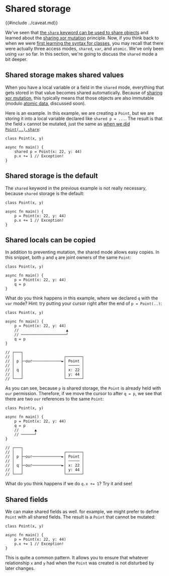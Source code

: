 # Shared storage

{{#include ../caveat.md}}

We've seen that [the `share` keyword can be used to share objects](./share.md) and learned about the [sharing xor mutation][sxm] principle. Now, if you think back to when we were [first learning the syntax for classes](./class.md), you may recall that there were actually three access modes, `shared`, `var`, and `atomic`. We've only been using `var` so far. In this section, we're going to discuss the `shared` mode a bit deeper.

[sxm]: ./sharing_xor_mutation.md

## Shared storage makes shared values

When you have a local variable or a field in the `shared` mode, everything that gets stored in that value becomes shared automatically. Because of [sharing xor mutation][sxm], this typically means that those objects are also immutable (modulo [atomic data](./atomic.md), discussed soon).

Here is an example. In this example, we are creating a `Point`, but we are storing it into a local variable declared like `shared p = ...`. The result is that the field `x` cannot be mutated, just the same as [when we did `Point(..).share`][sxm]:

```
class Point(x, y)

async fn main() {
    shared p = Point(x: 22, y: 44)
    p.x += 1 // Exception!
}
```

## Shared storage is the default

The `shared` keyword in the previous example is not really necessary, because `shared` storage is the default:

```
class Point(x, y)

async fn main() {
    p = Point(x: 22, y: 44)
    p.x += 1 // Exception!
}
```

## Shared locals can be copied

In addition to preventing mutation, the shared mode allows easy copies. In this snippet, both `p` and `q` are joint owners of the same `Point`:

```
class Point(x, y)

async fn main() {
    p = Point(x: 22, y: 44)
    q = p
}
```

What do you think happens in this example, where we declared `q` with the `var` mode? Hint: try putting your cursor right after the end of `p = Point(..)`:

```
class Point(x, y)

async fn main() {
    p = Point(x: 22, y: 44)
    //                     ▲
    // ────────────────────┘
    q = p
}

// ┌───┐
// │   │                  ┌───────┐
// │ p ├─our─────────────►│ Point │
// │   │                  │ ───── │
// │ q │                  │ x: 22 │
// │   │                  │ y: 44 │
// └───┘                  └───────┘
```

As you can see, because `p` is shared storage, the `Point` is already held with `our` permission. Therefore, if we move the cursor to after `q = p`, we see that there are two `our` references to the same `Point`:

```
class Point(x, y)

async fn main() {
    p = Point(x: 22, y: 44)
    q = p
    //       ▲
    // ──────┘
}

// ┌───┐
// │   │                  ┌───────┐
// │ p ├─our─────────────►│ Point │
// │   │                  │ ───── │
// │ q ├─our─────────────►│ x: 22 │
// │   │                  │ y: 44 │
// └───┘                  └───────┘
```

 What do you think happens if we do `q.x += 1`? Try it and see!

## Shared fields

We can make shared fields as well. for example, we might prefer to define `Point` with all shared fields. The result is a `Point` that cannot be mutated:

```
class Point(x, y)

async fn main() {
    p = Point(x: 22, y: 44)
    p.x += 1 // Exception!
}
```

This is quite a common pattern. It allows you to ensure that whatever relationship `x` and `y` had when the `Point` was created is not disturbed by later changes.